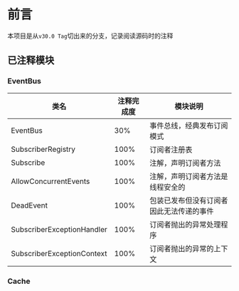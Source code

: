 # 前言

本项目是从`v30.0 Tag`切出来的分支，记录阅读源码时的注释

## 已注释模块

### EventBus

类名|注释完成度| 模块说明
---|---|---
EventBus| 30%| 事件总线，经典发布订阅模式
SubscriberRegistry | 100% | 订阅者注册表
Subscribe| 100% | 注解，声明订阅者方法
AllowConcurrentEvents| 100% | 注解，声明订阅者方法是线程安全的
DeadEvent| 100% | 包装已发布但没有订阅者因此无法传递的事件
SubscriberExceptionHandler|100%|订阅者抛出的异常处理程序
SubscriberExceptionContext|100%|订阅者抛出的异常的上下文


### Cache


